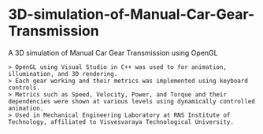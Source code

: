 # 3D-simulation-of-Manual-Car-Gear-Transmission
A 3D simulation of Manual Car Gear Transmission using OpenGL
    
    > OpenGL using Visual Studio in C++ was used to for animation, illumination, and 3D rendering.
    > Each gear working and their metrics was implemented using keyboard controls.
    > Metrics such as Speed, Velocity, Power, and Torque and their dependencies were shown at various levels using dynamically controlled animation.
    > Used in Mechanical Engineering Laboratory at RNS Institute of Technology, affiliated to Visvesvaraya Technological University.
